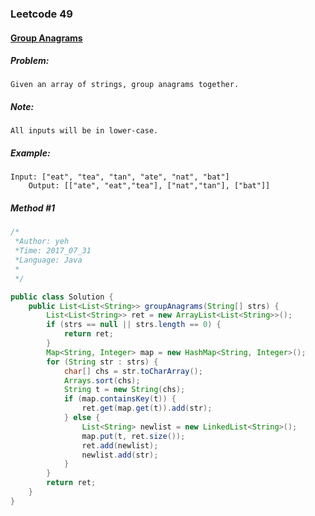 

### Leetcode 49
#### [Group Anagrams](https://leetcode.com/problems/group-anagrams)

  

##### ***Problem:***

    Given an array of strings, group anagrams together.
    
##### ***Note:***

    All inputs will be in lower-case.
    
##### ***Example:***

    Input: ["eat", "tea", "tan", "ate", "nat", "bat"]
        Output: [["ate", "eat","tea"], ["nat","tan"], ["bat"]]


##### *Method #1*
``` java
/*
 *Author: yeh
 *Time: 2017_07_31
 *Language: Java
 *
 */

public class Solution {
    public List<List<String>> groupAnagrams(String[] strs) {
        List<List<String>> ret = new ArrayList<List<String>>();
        if (strs == null || strs.length == 0) {
            return ret;
        }
        Map<String, Integer> map = new HashMap<String, Integer>();
        for (String str : strs) {
            char[] chs = str.toCharArray();
            Arrays.sort(chs);
            String t = new String(chs);
            if (map.containsKey(t)) {
                ret.get(map.get(t)).add(str);
            } else {
                List<String> newlist = new LinkedList<String>();
                map.put(t, ret.size());
                ret.add(newlist);
                newlist.add(str);
            }
        }
        return ret;
    }
}

```

